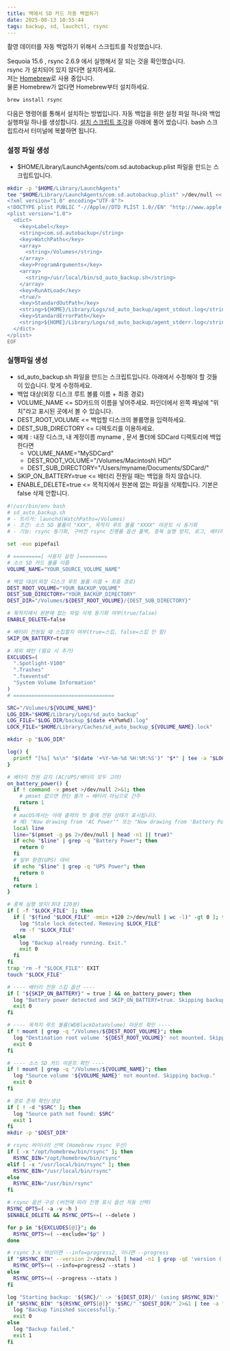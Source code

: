 ```yaml
---
title: 맥에서 SD 카드 자동 백업하기
date: 2025-08-13 10:55:44
tags: backup, sd, lauchctl, rsync
---
```


촬영 데이터를 자동 백업하기 위해서 스크립트를 작성했습니다.

Sequoia 15.6 , rsync 2.6.9 에서 실행해서 잘 되는 것을 확인했습니다.  
rsync 가 설치되어 있지 않다면 설치하세요.  
저는 [Homebrew](https://brew.sh/)로 사용 중입니다.  
물론 Homebrew가 없다면 Homebrew부터 설치하세요.


```
brew install rsync
```

다음은 명령어를 통해서 설치하는 방법입니다. 자동 백업을 위한 설정 파일 하나와 백업 실행파일 하나를 생성합니다.
[설치 스크립트 조각](https://gist.github.com/kimjj81/9eb50a197a0857f58019e085d3104398)을 아래에 풀어 썼습니다.
bash 스크립트라서 터미널에 복붙하면 됩니다.

### 설정 파일 생성

- $HOME/Library/LaunchAgents/com.sd.autobackup.plist 파일을 만드는 스크립트입니다.

```bash
mkdir -p "$HOME/Library/LaunchAgents"
tee "$HOME/Library/LaunchAgents/com.sd.autobackup.plist" >/dev/null <<'EOF'
<?xml version="1.0" encoding="UTF-8"?>
<!DOCTYPE plist PUBLIC "-//Apple//DTD PLIST 1.0//EN" "http://www.apple.com/DTDs/PropertyList-1.0.dtd">
<plist version="1.0">
  <dict>
    <key>Label</key>
    <string>com.sd.autobackup</string>
    <key>WatchPaths</key>
    <array>
      <string>/Volumes</string>
    </array>
    <key>ProgramArguments</key>
    <array>
      <string>/usr/local/bin/sd_auto_backup.sh</string>
    </array>
    <key>RunAtLoad</key>
    <true/>
    <key>StandardOutPath</key>
    <string>${HOME}/Library/Logs/sd_auto_backup/agent_stdout.log</string>
    <key>StandardErrorPath</key>
    <string>${HOME}/Library/Logs/sd_auto_backup/agent_stderr.log</string>
  </dict>
</plist>
EOF
```

### 실행파일 생성

- sd_auto_backup.sh 파일을 만드는 스크립트입니다. 아래에서 수정해야 할 것들이 있습니다. 맞게 수정하세요.
- 백업 대상(외장 디스크 루트 볼륨 이름 + 최종 경로)
- VOLUME_NAME <= SD카드의 이름을 넣어주세요. 파인더에서 왼쪽 패널에 "위치"라고 표시된 곳에서 볼 수 있습니다.
- DEST_ROOT_VOLUME <= 백업할 디스크의 볼륨명을 입력하세요. 
- DEST_SUB_DIRECTORY <= 디렉토리를 이용하세요.
- 예제 : 내장 디스크, 내 계정이름 myname , 문서 폴더에 SDCard 디렉토리에 백업한다면
  - VOLUME_NAME="MySDCard"
  - DEST_ROOT_VOLUME="/Volumes/Macintosh\ HD/"
  - DEST_SUB_DIRECTORY="/Users/myname/Documents/SDCard/"
- SKIP_ON_BATTERY=true <= 배터리 전원일 때는 백업을 하지 않습니다.
- ENABLE_DELETE=true <= 목적지에서 원본에 없는 파일을 삭제합니다. 기본은 false 삭제 안합니다.

```bash
#!/usr/bin/env bash
# sd_auto_backup.sh
# - 트리거: launchd(WatchPaths=/Volumes)
# - 조건: 소스 SD 볼륨이 "XXX", 목적지 루트 볼륨 "XXXX" 마운트 시 동기화
# - 기능: rsync 동기화, 구버전 rsync 진행률 옵션 폴백, 중복 실행 방지, 로그, 배터리 전원 시 스킵(플래그)

set -euo pipefail

# =========[ 사용자 설정 ]=========
# 소스 SD 카드 볼륨 이름
VOLUME_NAME="YOUR_SOURCE_VOLUME_NAME"

# 백업 대상(외장 디스크 루트 볼륨 이름 + 최종 경로)
DEST_ROOT_VOLUME="YOUR_BACKUP_VOLUME"
DEST_SUB_DIRECTORY="YOUR_BACKUP_DIRECTORY"
DEST_DIR="/Volumes/${DEST_ROOT_VOLUME}/{DEST_SUB_DIRECTORY}"

# 목적지에서 원본에 없는 파일 삭제 동기화 여부(true/false)
ENABLE_DELETE=false

# 배터리 전원일 때 스킵할지 여부(true=스킵, false=스킵 안 함)
SKIP_ON_BATTERY=true

# 제외 패턴 (필요 시 추가)
EXCLUDES=(
  ".Spotlight-V100"
  ".Trashes"
  ".fseventsd"
  "System Volume Information"
)
# =================================

SRC="/Volumes/${VOLUME_NAME}"
LOG_DIR="$HOME/Library/Logs/sd_auto_backup"
LOG_FILE="$LOG_DIR/backup_$(date +%Y%m%d).log"
LOCK_FILE="$HOME/Library/Caches/sd_auto_backup_${VOLUME_NAME}.lock"

mkdir -p "$LOG_DIR"

log() {
  printf "[%s] %s\n" "$(date '+%Y-%m-%d %H:%M:%S')" "$*" | tee -a "$LOG_FILE"
}

# 배터리 전원 감지 (AC/UPS/배터리 모두 고려)
on_battery_power() {
  if ! command -v pmset >/dev/null 2>&1; then
    # pmset 없으면 판단 불가 → 배터리 아님으로 간주
    return 1
  fi
  # macOS에서는 아래 출력의 첫 줄에 전원 상태가 표시됩니다.
  # 예) "Now drawing from 'AC Power'" 또는 "Now drawing from 'Battery Power'"
  local line
  line="$(pmset -g ps 2>/dev/null | head -n1 || true)"
  if echo "$line" | grep -q "Battery Power"; then
    return 0
  fi
  # 일부 환경(UPS) 대비
  if echo "$line" | grep -q "UPS Power"; then
    return 0
  fi
  return 1
}

# 중복 실행 방지(최대 120분)
if [ -f "$LOCK_FILE" ]; then
  if [ "$(find "$LOCK_FILE" -mmin +120 2>/dev/null | wc -l)" -gt 0 ]; then
    log "Stale lock detected. Removing $LOCK_FILE"
    rm -f "$LOCK_FILE"
  else
    log "Backup already running. Exit."
    exit 0
  fi
fi
trap 'rm -f "$LOCK_FILE"' EXIT
touch "$LOCK_FILE"

# ---- 배터리 전원 스킵 옵션 ----
if [ "${SKIP_ON_BATTERY}" = true ] && on_battery_power; then
  log "Battery power detected and SKIP_ON_BATTERY=true. Skipping backup."
  exit 0
fi

# ---- 목적지 루트 볼륨(WDBlackDataVolume) 마운트 확인 ----
if ! mount | grep -q "/Volumes/${DEST_ROOT_VOLUME}"; then
  log "Destination root volume '${DEST_ROOT_VOLUME}' not mounted. Skipping backup."
  exit 0
fi

# ---- 소스 SD 카드 마운트 확인 ----
if ! mount | grep -q "/Volumes/${VOLUME_NAME}"; then
  log "Source volume '${VOLUME_NAME}' not mounted. Skipping backup."
  exit 0
fi

# 경로 존재 확인/생성
if [ ! -d "$SRC" ]; then
  log "Source path not found: $SRC"
  exit 1
fi
mkdir -p "$DEST_DIR"

# rsync 바이너리 선택 (Homebrew rsync 우선)
if [ -x "/opt/homebrew/bin/rsync" ]; then
  RSYNC_BIN="/opt/homebrew/bin/rsync"
elif [ -x "/usr/local/bin/rsync" ]; then
  RSYNC_BIN="/usr/local/bin/rsync"
else
  RSYNC_BIN="/usr/bin/rsync"
fi

# rsync 옵션 구성 (버전에 따라 진행 표시 옵션 자동 선택)
RSYNC_OPTS=( -a -v -h )
$ENABLE_DELETE && RSYNC_OPTS+=( --delete )

for p in "${EXCLUDES[@]}"; do
  RSYNC_OPTS+=( --exclude="$p" )
done

# rsync 3.x 이상이면 --info=progress2, 아니면 --progress
if "$RSYNC_BIN" --version 2>/dev/null | head -n1 | grep -qE 'version ([3-9]|[1-9][0-9])\.'; then
  RSYNC_OPTS+=( --info=progress2 --stats )
else
  RSYNC_OPTS+=( --progress --stats )
fi

log "Starting backup: '${SRC}/' -> '${DEST_DIR}/' (using $RSYNC_BIN)"
if "$RSYNC_BIN" "${RSYNC_OPTS[@]}" "$SRC/" "$DEST_DIR/" 2>&1 | tee -a "$LOG_FILE"; then
  log "Backup finished successfully."
  exit 0
else
  log "Backup failed."
  exit 1
fi
```

